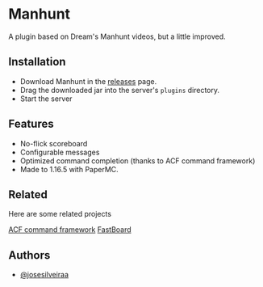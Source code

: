 
# Manhunt

A plugin based on Dream's Manhunt videos, but a little improved.


## Installation 

- Download Manhunt in the [releases](https://github.com/josesilveiraa/manhunt/releases) page.
- Drag the downloaded jar into the server's `plugins` directory.
- Start the server
    
## Features

- No-flick scoreboard
- Configurable messages
- Optimized command completion (thanks to ACF command framework)
- Made to 1.16.5 with PaperMC.

  
## Related

Here are some related projects

[ACF command framework](https://github.com/aikar/commands)
[FastBoard](https://github.com/MrMicky-FR/FastBoard)

## Authors

- [@josesilveiraa](https://www.github.com/josesilveiraa)

  
